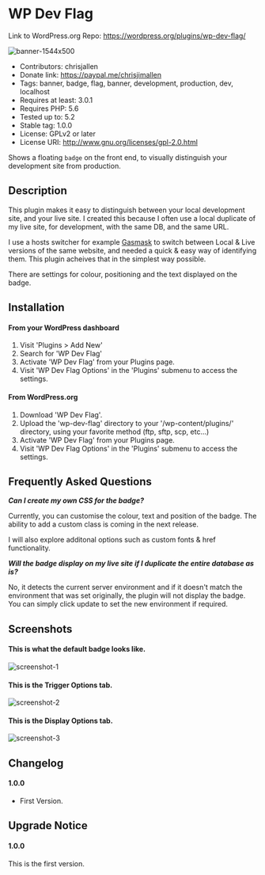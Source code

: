 # WP Dev Flag

Link to WordPress.org Repo: https://wordpress.org/plugins/wp-dev-flag/

![banner-1544x500](https://user-images.githubusercontent.com/1681063/56038858-dd0ae880-5d2a-11e9-9d70-f423c0f63b3d.png)

- Contributors: chrisjallen
- Donate link: https://paypal.me/chrisjimallen
- Tags: banner, badge, flag, banner, development, production, dev, localhost
- Requires at least: 3.0.1
- Requires PHP: 5.6
- Tested up to: 5.2 
- Stable tag: 1.0.0
- License: GPLv2 or later
- License URI: http://www.gnu.org/licenses/gpl-2.0.html

Shows a floating `badge` on the front end, to visually distinguish your development site from production.

## Description

This plugin makes it easy to distinguish between your local development site, and your live site.
I created this because I often use a local duplicate of my live site, for development, with the same DB, and the same URL.

I use a hosts switcher for example [Gasmask](https://github.com/2ndalpha/gasmask) to switch between Local & Live versions of the same website, and needed a quick & easy way of identifying them. This plugin acheives that in the simplest way possible.

There are settings for colour, positioning and the text displayed on the badge.

## Installation

#### From your WordPress dashboard

1. Visit 'Plugins > Add New'
2. Search for 'WP Dev Flag'
3. Activate 'WP Dev Flag' from your Plugins page.
4. Visit 'WP Dev Flag Options' in the 'Plugins' submenu to access the settings.

#### From WordPress.org

1. Download 'WP Dev Flag'.
2. Upload the 'wp-dev-flag' directory to your '/wp-content/plugins/' directory, using your favorite method (ftp, sftp, scp, etc...)
3. Activate 'WP Dev Flag' from your Plugins page.
4. Visit 'WP Dev Flag Options' in the 'Plugins' submenu to access the settings.

## Frequently Asked Questions

**_Can I create my own CSS for the badge?_**

Currently, you can customise the colour, text and position of the badge. The ability to add a custom class is coming in the next release.

I will also explore additonal options such as custom fonts & href functionality.

**_Will the badge display on my live site if I duplicate the entire database as is?_**

No, it detects the current server environment and if it doesn't match the environment that was set originally, the plugin will not display the badge. You can simply click update to set the new environment if required.

## Screenshots

#### This is what the default badge looks like.
![screenshot-1](https://user-images.githubusercontent.com/1681063/56038982-278c6500-5d2b-11e9-9cbc-b43355c6e323.png)
#### This is the Trigger Options tab.
![screenshot-2](https://user-images.githubusercontent.com/1681063/56039222-b13c3280-5d2b-11e9-8bac-c274fa461761.png)
#### This is the Display Options tab.
![screenshot-3](https://user-images.githubusercontent.com/1681063/56039256-c1eca880-5d2b-11e9-8d08-eda86a81d66e.png)


## Changelog

#### 1.0.0
* First Version.

## Upgrade Notice

#### 1.0.0
This is the first version.
